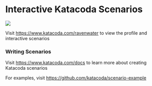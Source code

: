 # Interactive Katacoda Scenarios

[![](http://shields.katacoda.com/katacoda/ravenwater/count.svg)](https://www.katacoda.com/ravenwater "Get your profile on Katacoda.com")

Visit https://www.katacoda.com/ravenwater to view the profile and interactive scenarios

### Writing Scenarios
Visit https://www.katacoda.com/docs to learn more about creating Katacoda scenarios

For examples, visit https://github.com/katacoda/scenario-example
